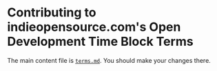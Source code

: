 # Contributing to indieopensource.com's Open Development Time Block Terms

The main content file is [`terms.md`](`./terms.md`).  You should make your changes there.
